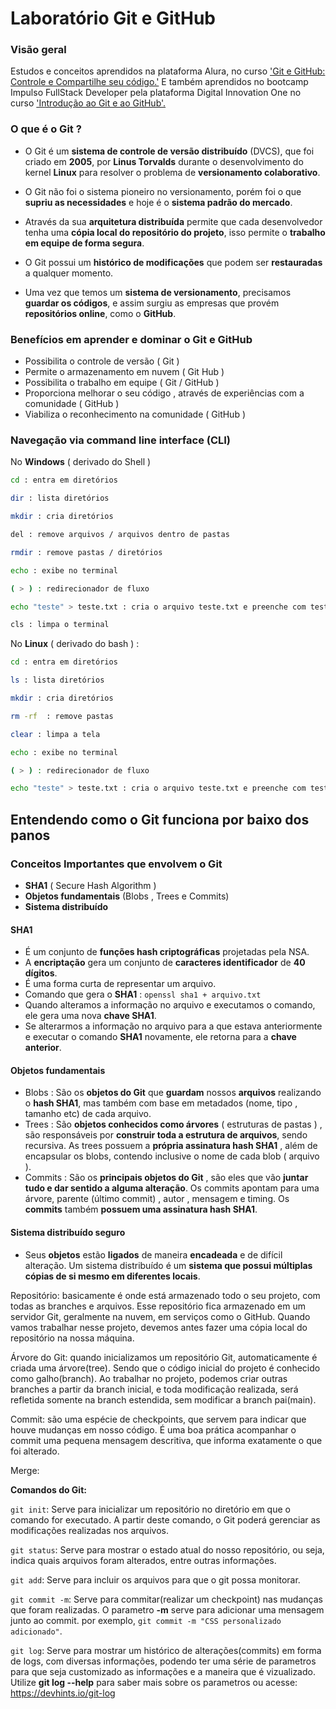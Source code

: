 # Laboratório Git e GitHub

### Visão geral

Estudos e conceitos aprendidos na plataforma Alura, no curso ['Git e GitHub: Controle e Compartilhe seu código.'](https://cursos.alura.com.br/course/git-github-controle-de-versao) E também aprendidos no bootcamp Impulso FullStack Developer pela plataforma Digital Innovation One no curso ['Introdução ao Git e ao GitHub'.](https://web.digitalinnovation.one/course/introducao-ao-git-e-ao-github/learning/75b9fe49-6ed4-4480-83a7-7e37fc356aa9/)

### O que é o Git ?

- O Git é um __sistema de controle de versão distribuído__ (DVCS), que foi criado em __2005__, por __Linus Torvalds__ durante o desenvolvimento do kernel __Linux__ para resolver o problema de __versionamento colaborativo__. 

- O Git não foi o sistema pioneiro no versionamento, porém foi o que __supriu as necessidades__ e hoje é o __sistema padrão do mercado__. 
- Através da sua __arquitetura distribuída__ permite que cada desenvolvedor tenha uma __cópia local do repositório do projeto__, isso permite o __trabalho em equipe de forma segura__. 
- O Git possui um __histórico de modificações__ que podem ser __restauradas__ a qualquer momento. 
- Uma vez que temos um __sistema de versionamento__, precisamos __guardar os códigos__, e assim surgiu as empresas que provém __repositórios online__, como o __GitHub__.

### Benefícios em aprender e dominar o Git e GitHub

- Possibilita o controle de versão ( Git )
- Permite o armazenamento em nuvem ( Git Hub )
- Possibilita o trabalho em equipe ( Git / GitHub )
- Proporciona melhorar o seu código , através de experiências com a comunidade ( GitHub )
- Viabiliza o reconhecimento na comunidade ( GitHub )

### Navegação via command line interface (CLI)

No __Windows__ ( derivado do Shell ) 
``` sh
cd : entra em diretórios 

dir : lista diretórios

mkdir : cria diretórios

del : remove arquivos / arquivos dentro de pastas

rmdir : remove pastas / diretórios 

echo : exibe no terminal

( > ) : redirecionador de fluxo

echo "teste" > teste.txt : cria o arquivo teste.txt e preenche com teste

cls : limpa o terminal
```

No __Linux__ ( derivado do bash ) : 
``` bash
cd : entra em diretórios

ls : lista diretórios

mkdir : cria diretórios

rm -rf  : remove pastas

clear : limpa a tela

echo : exibe no terminal

( > ) : redirecionador de fluxo

echo "teste" > teste.txt : cria o arquivo teste.txt e preenche com teste
```

## Entendendo como o Git funciona por baixo dos panos

### Conceitos Importantes que envolvem o Git

- __SHA1__ ( Secure Hash Algorithm ) 
- __Objetos fundamentais__ (Blobs , Trees e Commits)
- __Sistema distribuído__

#### SHA1

- É um conjunto de __funções hash criptográficas__ projetadas pela NSA.
- A __encriptação__ gera um conjunto de __caracteres identificador__ de __40 dígitos__.
- É uma forma curta de representar um arquivo.
- Comando que gera o __SHA1__ : ` openssl sha1 + arquivo.txt `
- Quando alteramos a informação no arquivo e executamos o comando, ele gera uma nova __chave SHA1__.
- Se alterarmos a informação no arquivo para a que estava anteriormente e executar o comando __SHA1__ novamente, ele retorna para a __chave anterior__.

#### Objetos fundamentais

- Blobs : São os __objetos do Git__ que __guardam__ nossos __arquivos__ realizando o __hash SHA1__, mas também com base em metadados (nome, tipo , tamanho etc) de cada arquivo.
- Trees : São __objetos conhecidos como árvores__ ( estruturas de pastas ) , são responsáveis por __construir toda a estrutura de arquivos__, sendo recursiva. As trees possuem a __própria assinatura hash SHA1__ , além de encapsular os blobs, contendo inclusive o nome de cada blob ( arquivo ). 
 - Commits : São os __principais objetos do Git__ ,  são eles que vão __juntar tudo e dar sentido a alguma alteração__. Os commits apontam para uma árvore, parente (último commit) , autor , mensagem e timing. Os __commits__ também __possuem uma assinatura hash SHA1__.

#### Sistema distribuído seguro

- Seus __objetos__ estão __ligados__ de maneira __encadeada__ e de difícil alteração. Um sistema distribuído é um __sistema que possui múltiplas cópias de si mesmo em diferentes locais__.

  

Repositório: basicamente é onde está armazenado todo o seu projeto, com todas as branches e arquivos. Esse repositório fica armazenado
em um servidor Git, geralmente na nuvem, em serviços como o GitHub. Quando vamos trabalhar nesse projeto, devemos antes fazer uma cópia local do
repositório na nossa máquina.

Árvore do Git: quando inicializamos um repositório Git, automaticamente é criada uma árvore(tree). Sendo que o código inicial do projeto é conhecido
como galho(branch). Ao trabalhar no projeto, podemos criar outras branches a partir da branch inicial, e toda modificação realizada, será refletida
somente na branch estendida, sem modificar a branch pai(main).

Commit: são uma espécie de checkpoints, que servem para indicar que houve mudanças em nosso código. É uma boa prática acompanhar o commit uma pequena
mensagem descritiva, que informa exatamente o que foi alterado.

Merge:

__Comandos do Git:__

```git init```: Serve para inicializar um repositório no diretório em que o comando for executado. A partir deste comando, o Git poderá gerenciar as modificações realizadas nos arquivos.

```git status```: Serve para mostrar o estado atual do nosso repositório, ou seja, indica quais arquivos foram alterados, entre outras informações.

```git add```: Serve para incluir os arquivos para que o git possa monitorar.

```git commit -m```: Serve para commitar(realizar um checkpoint) nas mudanças que foram realizadas. O parametro __-m__ serve para adicionar uma mensagem junto ao commit.
por exemplo, ```git commit -m "CSS personalizado adicionado"```.

```git log```: Serve para mostrar um histórico de alterações(commits) em forma de logs, com diversas informações, podendo ter uma série de parametros para que seja customizado
as informações e a maneira que é vizualizado. Utilize __git log --help__ para saber mais sobre os parametros ou acesse: https://devhints.io/git-log


